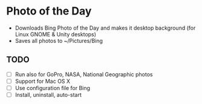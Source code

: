 # Photo of the Day

* Downloads Bing Photo of the Day and makes it desktop background (for Linux GNOME & Unity desktops)
* Saves all photos to ~/Pictures/Bing

## TODO

* [ ] Run also for GoPro, NASA, National Geographic photos
* [ ] Support for Mac OS X
* [ ] Use configuration file for Bing
* [ ] Install, uninstall, auto-start

